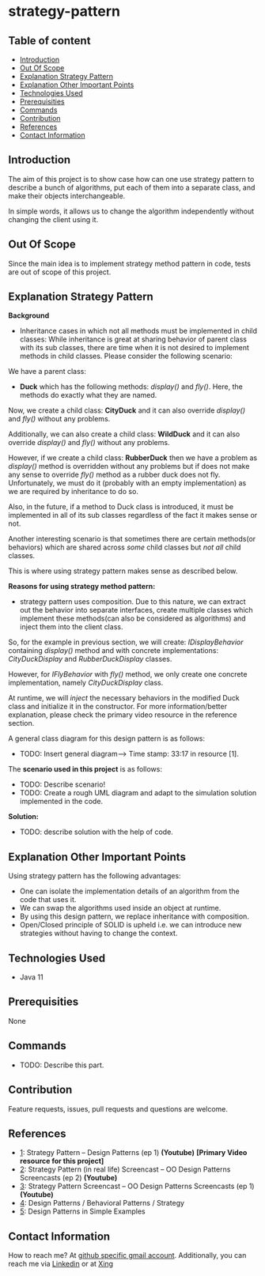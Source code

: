 # strategy-pattern

## Table of content
- [Introduction](#introduction)
- [Out Of Scope](#out-of-scope)
- [Explanation Strategy Pattern](#explanation-strategy-pattern)
- [Explanation Other Important Points](#explanation-other-important-points)
- [Technologies Used](#technologies-used)
- [Prerequisities](#prerequisities)
- [Commands](#commands)
- [Contribution](#contribution)
- [References](#references)
- [Contact Information](#contact-information)

## Introduction

The aim of this project is to show case how can one use strategy pattern to describe a bunch of algorithms, put each of them into a separate class, and make their objects interchangeable. 

In simple words, it allows us to change the algorithm independently without changing the client using it.


## Out Of Scope

Since the main idea is to implement strategy method pattern in code, tests are out of scope of this project. 

## Explanation Strategy Pattern

**Background**

* Inheritance cases in which not all methods must be implemented in child classes: While inheritance is great at sharing behavior of parent class with its sub classes, there are time when it is not desired to implement methods in child classes. Please consider the following scenario:

We have a parent class: 
- **Duck** which has the following methods: _display()_ and _fly()_. Here, the methods do exactly what they are named.

Now, we create a child class:
**CityDuck** and it can also override _display()_ and _fly()_ without any problems.

Additionally, we can also create a child class:
**WildDuck** and it can also override _display()_ and _fly()_ without any problems.

However, if we create a child class:
**RubberDuck** then we have a problem as _display()_ method is overridden without any problems but if does not make any sense to override _fly()_ method as a rubber duck does not fly. Unfortunately, we must do it (probably with an empty implementation) as we are required by inheritance to do so. 

Also, in the future, if a method to Duck class is introduced, it must be implemented in all of its sub classes regardless of the fact it makes sense or not.

Another interesting scenario is that sometimes there are certain methods(or behaviors) which are shared across _some_ child classes but _not all_ child classes.  
  
This is where using strategy pattern makes sense as described below.

**Reasons for using strategy method pattern:**

- strategy pattern uses composition. Due to this nature, we can extract out the behavior into separate interfaces, create multiple classes which implement these methods(can also be considered as algorithms) and inject them into the client class. 

So, for the example in previous section, we will create: 
_IDisplayBehavior_ containing _display()_ method and with concrete implementations: _CityDuckDisplay_ and _RubberDuckDisplay_ classes.

However, for _IFlyBehavior_ with _fly()_ method, we only create one concrete implementation, namely _CityDuckDisplay_ class.

At runtime, we will _inject_ the necessary behaviors in the modified Duck class and initialize it in the constructor. For more information/better explanation, please check the primary video resource in the reference section.

A general class diagram for this design pattern is as follows:

- TODO: Insert general diagram--> Time stamp: 33:17 in resource [1]. 

The **scenario used in this project** is as follows:

- TODO: Describe scenario!
- TODO: Create a rough UML diagram and adapt to the simulation solution implemented in the code.

**Solution:**

- TODO: describe solution with the help of code.

## Explanation Other Important Points

Using strategy pattern has the following advantages:

- One can isolate the implementation details of an algorithm from the code that uses it.
- We can swap the algorithms used inside an object at runtime.
- By using this design pattern, we replace inheritance with composition.
- Open/Closed principle of SOLID is upheld i.e. we can introduce new strategies without having to change the context.

## Technologies Used

- Java 11

## Prerequisities

None

## Commands

- TODO: Describe this part.

## Contribution

Feature requests, issues, pull requests and questions are welcome.

## References

- [1](https://www.youtube.com/watch?v=v9ejT8FO-7I): Strategy Pattern – Design Patterns (ep 1) **(Youtube)** **[Primary Video resource for this project]**
- [2](https://www.youtube.com/watch?v=slfeCvztnT4): Strategy Pattern (in real life) Screencast – OO Design Patterns Screencasts (ep 2)
 **(Youtube)**
- [3](https://www.youtube.com/watch?v=13nftsQUUE0): Strategy Pattern Screencast – OO Design Patterns Screencasts (ep 1) **(Youtube)**
- [4](https://refactoring.guru/design-patterns/strategy): Design Patterns / Behavioral Patterns / Strategy
- [5](https://www.go4expert.com/articles/design-patterns-simple-examples-t5127/#strategy): Design Patterns in Simple Examples


## Contact Information

How to reach me? At [github specific gmail account](mailto:syedumerahmedcode@gmail.com?subject=%5BGitHub%5D%20Hello%20from%20Github). Additionally, you can reach me via [Linkedin](https://www.linkedin.com/in/syed-umer-ahmed-a346a746/) or at [Xing](https://www.xing.com/profile/SyedUmer_Ahmed/cv)




